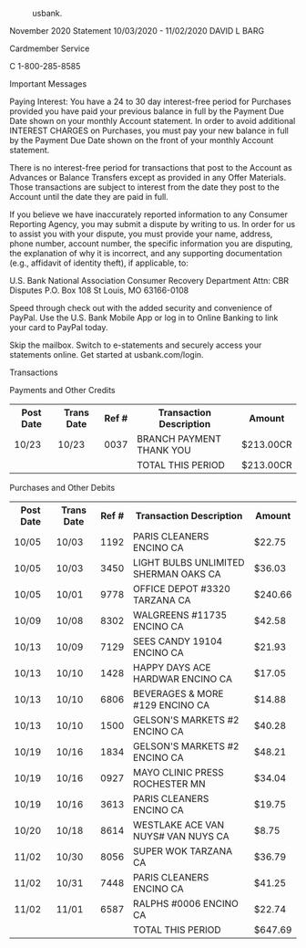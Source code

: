 
<figure>

usbank.

</figure>


November 2020 Statement 10/03/2020 - 11/02/2020
DAVID L BARG

<!-- PageNumber="Page 2 of 3" -->

Cardmember Service

C
1-800-285-8585

Important Messages

Paying Interest: You have a 24 to 30 day interest-free period for Purchases provided you have paid your
previous balance in full by the Payment Due Date shown on your monthly Account statement. In order to
avoid additional INTEREST CHARGES on Purchases, you must pay your new balance in full by the
Payment Due Date shown on the front of your monthly Account statement.

There is no interest-free period for transactions that post to the Account as Advances or Balance Transfers
except as provided in any Offer Materials. Those transactions are subject to interest from the date they post
to the Account until the date they are paid in full.

If you believe we have inaccurately reported information to any Consumer Reporting Agency, you may
submit a dispute by writing to us. In order for us to assist you with your dispute, you must provide your
name, address, phone number, account number, the specific information you are disputing, the explanation
of why it is incorrect, and any supporting documentation (e.g., affidavit of identity theft), if applicable, to:

U.S. Bank National Association
Consumer Recovery Department
Attn: CBR Disputes
P.O. Box 108
St Louis, MO 63166-0108

Speed through check out with the added security and convenience of PayPal. Use the U.S. Bank Mobile
App or log in to Online Banking to link your card to PayPal today.

Skip the mailbox. Switch to e-statements and securely access your statements online. Get started at
usbank.com/login.

Transactions

Payments and Other Credits


<table>
<tr>
<th>Post Date</th>
<th>Trans Date</th>
<th>Ref #</th>
<th>Transaction Description</th>
<th>Amount</th>
</tr>
<tr>
<td>10/23</td>
<td>10/23</td>
<td>0037</td>
<td>BRANCH PAYMENT THANK YOU</td>
<td>$213.00CR</td>
</tr>
<tr>
<td></td>
<td></td>
<td></td>
<td>TOTAL THIS PERIOD</td>
<td>$213.00CR</td>
</tr>
</table>


Purchases and Other Debits


<table>
<tr>
<th>Post Date</th>
<th>Trans Date</th>
<th>Ref #</th>
<th>Transaction Description</th>
<th>Amount</th>
</tr>
<tr>
<td>10/05</td>
<td>10/03</td>
<td>1192</td>
<td>PARIS CLEANERS ENCINO CA</td>
<td>$22.75</td>
</tr>
<tr>
<td>10/05</td>
<td>10/03</td>
<td>3450</td>
<td>LIGHT BULBS UNLIMITED SHERMAN OAKS CA</td>
<td>$36.03</td>
</tr>
<tr>
<td>10/05</td>
<td>10/01</td>
<td>9778</td>
<td>OFFICE DEPOT #3320 TARZANA CA</td>
<td>$240.66</td>
</tr>
<tr>
<td>10/09</td>
<td>10/08</td>
<td>8302</td>
<td>WALGREENS #11735 ENCINO CA</td>
<td>$42.58</td>
</tr>
<tr>
<td>10/13</td>
<td>10/09</td>
<td>7129</td>
<td>SEES CANDY 19104 ENCINO CA</td>
<td>$21.93</td>
</tr>
<tr>
<td>10/13</td>
<td>10/10</td>
<td>1428</td>
<td>HAPPY DAYS ACE HARDWAR ENCINO CA</td>
<td>$17.05</td>
</tr>
<tr>
<td>10/13</td>
<td>10/10</td>
<td>6806</td>
<td>BEVERAGES &amp; MORE #129 ENCINO CA</td>
<td>$14.88</td>
</tr>
<tr>
<td>10/13</td>
<td>10/10</td>
<td>1500</td>
<td>GELSON'S MARKETS #2 ENCINO CA</td>
<td>$40.28</td>
</tr>
<tr>
<td>10/19</td>
<td>10/16</td>
<td>1834</td>
<td>GELSON'S MARKETS #2 ENCINO CA</td>
<td>$48.21</td>
</tr>
<tr>
<td>10/19</td>
<td>10/16</td>
<td>0927</td>
<td>MAYO CLINIC PRESS ROCHESTER MN</td>
<td>$34.04</td>
</tr>
<tr>
<td>10/19</td>
<td>10/16</td>
<td>3613</td>
<td>PARIS CLEANERS ENCINO CA</td>
<td>$19.75</td>
</tr>
<tr>
<td>10/20</td>
<td>10/18</td>
<td>8614</td>
<td>WESTLAKE ACE VAN NUYS# VAN NUYS CA</td>
<td>$8.75</td>
</tr>
<tr>
<td>11/02</td>
<td>10/30</td>
<td>8056</td>
<td>SUPER WOK TARZANA CA</td>
<td>$36.79</td>
</tr>
<tr>
<td>11/02</td>
<td>10/31</td>
<td>7448</td>
<td>PARIS CLEANERS ENCINO CA</td>
<td>$41.25</td>
</tr>
<tr>
<td>11/02</td>
<td>11/01</td>
<td>6587</td>
<td>RALPHS #0006 ENCINO CA</td>
<td>$22.74</td>
</tr>
<tr>
<td></td>
<td></td>
<td></td>
<td>TOTAL THIS PERIOD</td>
<td>$647.69</td>
</tr>
</table>


<!-- PageFooter="Continued on Next Page" -->
<!-- PageBreak -->

